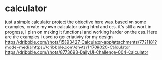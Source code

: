 # calculator
just a simple calculator project
the objective here was, based on some examples, create my own calculator using html and css. it's still a work in progress, I plan on making it functional and working harder on the css.
Here are the examples I used to get criativity for my design:
https://dribbble.com/shots/15893427-Calculator-app/attachments/7721181?mode=media
https://dribbble.com/shots/14709020-Calculator
https://dribbble.com/shots/8773693-DailyUI-Challenge-004-Calculator
